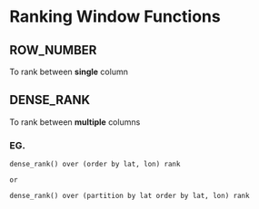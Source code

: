# Ranking Window Functions

## ROW_NUMBER
To rank between **single** column

## DENSE_RANK
To rank between **multiple** columns

### EG.
```
dense_rank() over (order by lat, lon) rank

or

dense_rank() over (partition by lat order by lat, lon) rank
```